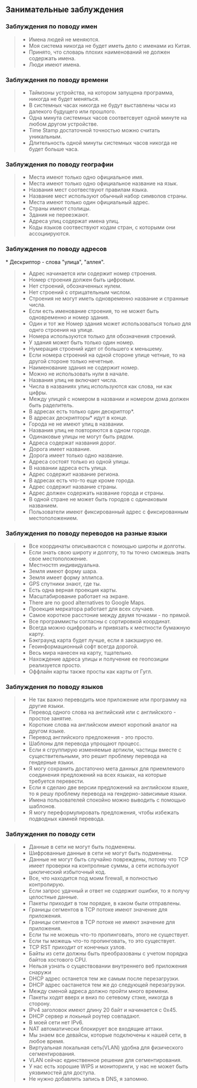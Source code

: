 ## Занимательные заблуждения

### Заблуждения по поводу имен

> * Имена людей не меняются.
> * Моя система никогда не будет иметь дело с именами из Китая.
> * Принято, что словарь плохих наименований не должен содержать имена.
> * Люди имеют имена.

### Заблуждения по поводу времени

> * Таймзоны устройства, на котором запущена программа, никогда не будет меняться.
> * В системных часах никогда не будут выставлены часы из далекого будущего или прошлого.
> * Одна минута системных часов соответсвует одной минуте на любом другом устройстве.
> * Time Stamp достаточной точностью можно считать уникальным.
> * Длительность одной минуты системных часов никогда не будет больше часа.

### Заблуждения по поводу географии
> * Места имеют только одно официальное имя.
> * Места имеют только одно официальное название на язык.
> * Названия мест соотвествуют правилам языка.
> * Название мест используют обычный набор символов страны.
> * Места имеют только один официальный адрес.
> * Cтраны имеют столицы.
> * Здания не переезжают.
> * Адреса улиц содержат имена улиц.
> * Коды языков соотвествуют кодам стран, с которыми они ассоциируются.

### Заблуждения по поводу адресов
\* Дескриптор - слова "улица", "аллея".
> * Адрес начинается или содержит номер строения.
> * Номер строения должен быть цифровым.
> * Нет строений, обозначенных нулем.
> * Нет строений с отрицательным числом.
> * Строения не могут иметь одновременно название и странные числа.
> * Если есть именование строения, то не может быть одновременно и номер здания.
> * Один и тот же Номер здания может использоваться только для однго строения на улице.
> * Номера используются только для обозначения строений.
> * У здания может быть только один номер.
> * Нумерация строений идет от большего к меньшему.
> * Если номера строений на одной стороне улице четные, то на другой стороне только нечетные.
> * Наименование здания не содержит номер.
> * Можно не использовать нули в начале.
> * Названия улиц не включает числа.
> * Числа в названиях улиц используются как слова, ни как цифры.
> * Между улицей с номером в названии и номером дома должен быть раделитель.
> * В адресах есть только один дескриптор\*.
> * В адресах дескрипторы\* идут в конце.
> * Города не не имеют улиц в названии.
> * Названия улиц не повторяются в одном городе.
> * Одинаковые улицы не могут быть рядом.
> * Адреса содержат названия дорог.
> * Дорога имеет название.
> * Дорога имеет только одно название.
> * Адреса состоят только из одной улицы.
> * В названии адреса есть улица.
> * Адрес содержит название региона.
> * В адресах есть что-то еще кроме города.
> * Адрес содержит название страны.
> * Адрес должен содержать название города и страны.
> * В одной стране не может быть городов с одинаковым названием.
> * Пользователи имеют фиксированный адрес с фиксированным местоположением.

### Заблуждения по поводу переводов на разные языки

> * Все координаты описываются с помощью широты и долготы.
> * Если знать свою широту и долготу, то ты точно сможешь знать свое местоположение.
> * Местностm индивидуальна.
> * Земля имеют форму шара.
> * Земля имеет форму эллипса.
> * GPS спутники знают, где ты.
> * Есть одна верная проекция карты.
> * Масштабирование работает на экране.
> * There are no good alternatives to Google Maps.
> * Проекция меркатора работает для всех случаев.
> * Самое короткое расстоние между двумя точками - по прямой.
> * Все программисты согласны с сортировкой координат.
> * Всегда можно оцифровать и привязать к местности бумажную карту.
> * Бэкграунд карта будет лучше, если я закэширую ее.
> * Геоинформационный софт всегда дорогой.
> * Весь мира нанесен на карту, тщательно.
> * Нахождение адреса улицы и получение ее геопозиции реализуется просто.
> * Оффлайн карты также просты как карты от Гугл.

### Заблуждения по поводу языков

> * Не так важно переводить мое приложение или программу на другие языки.
> * Перевод одного слова на английский или с английского - простое занятие.
> * Короткие слова на английском имеют короткий аналог на другом языке.
> * Перевод английского предложения - это просто.
> * Шаблоны для перевода упрощают процесс.
> * Если я сгруппирую изменяемые артикли, частицы вместе с существительными, это решит проблему перевода на гендерные языки.
> * Я могу сохранить достаточно мета данных для приемлемого соединения предложений на всех языках, на которые требуется перевести.
> * Если я сделаю две версии предложений на английском языке, то я решу проблему перевода на гендерно-зависимые языки.
> * Имена пользователей спокойно можно выводить с помощью шаблонов.
> * Я могу переформулировать предложения, чтобы избежать подводных камней перевода.

### Заблуждения по поводу сети

> * Данные в сети не могут быть подменены.
> * Шифрованные данные в сети не могут быть подменены.
> * Данные не могут быть случайно повреждены, потому что TCP имеет проверки на контролные суммы, а сети используют циклический избыточный код.
> * Все, что находится под моим firewall, я полностью контролирую.
> * Если запрос удачный и ответ не содержит ошибки, то я получу целостные данные.
> * Пакеты приходит в том порядке, в каком были отправлены.
> * Границы сегментов в TCP потоке имеют значение для приложения.
> * Границы сегментов в TCP потоке не имеют значение для приложения.
> * Если ты не можешь что-то пропинговать, этого не существует.
> * Если ты можешь что-то пропинговать, то это существует.
> * TCP RST приходит от конечных узлов.
> * Байты из сети должны быть преобразованы с учетом порядка байтов хостового CPU.
> * Нельзя узнать о существовании внутреннего веб приложения снаружи
> * DHCP адрес останется тем же самым после перезагрузки.
> * DHCP адрес оастанется тем же до следующей перезагрузки.
> * Между сменой адреса должно пройти много времени.
> * Пакеты ходят вверх и вниз по сетевому стэке, никогда в сторону.
> * IPv4 заголовок имеют длину 20 байт и начинается с 0x45.
> * DHCP сервер и локьный роутер совпадают.
> * В моей сети нет IPv6.
> * NAT автоматически блокирует все входящие аттаки.
> * Мы знаем все девайсы, которые подключены к нашей сети, в любое время.
> * Виртуальная локальная сеть(VLAN) удобна для физического сегментирования.
> * VLAN сейчас единственное решение для сегментирования.
> * У нас есть хорошие WIPS и мониторинги, у нас не может быть уязвимостей для доступа.
> * Не нужно добавлять запись в DNS, я запомню.
